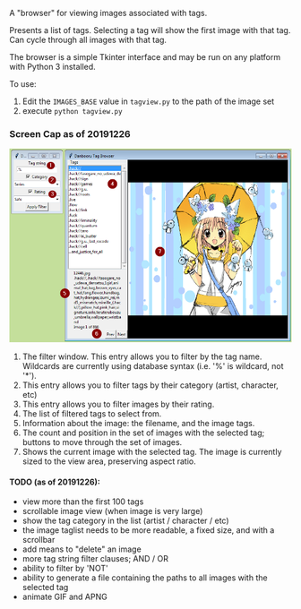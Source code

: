 
A "browser" for viewing images associated with tags.

Presents a list of tags. Selecting a tag will show the first image
with that tag. Can cycle through all images with that tag.

The browser is a simple Tkinter interface and may be run on any platform with Python 3 installed.

To use:
1. Edit the `IMAGES_BASE` value in `tagview.py` to the path of the image set
2. execute `python tagview.py`

### Screen Cap as of 20191226

![annotated screen cap](screencap_anno.png)

1. The filter window. This entry allows you to filter by the tag name. Wildcards are currently
   using database syntax (i.e. '%' is wildcard, not '*').
2. This entry allows you to filter tags by their category (artist, character, etc)
3. This entry allows you to filter images by their rating.
4. The list of filtered tags to select from.
5. Information about the image: the filename, and the image tags.
6. The count and position in the set of images with the selected tag; buttons to move through the set of images.
7. Shows the current image with the selected tag. The image is currently sized to the view area, preserving aspect ratio.

#### TODO (as of 20191226):
- view more than the first 100 tags
- scrollable image view (when image is very large)
- show the tag category in the list (artist / character / etc)
- the image taglist needs to be more readable, a fixed size, and with a scrollbar
- add means to "delete" an image
- more tag string filter clauses; AND / OR
- ability to filter by 'NOT'
- ability to generate a file containing the paths to all images with the selected tag
- animate GIF and APNG
